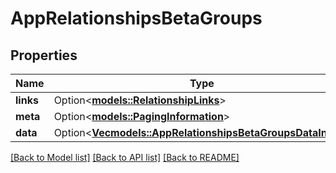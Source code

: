 # AppRelationshipsBetaGroups

## Properties

Name | Type | Description | Notes
------------ | ------------- | ------------- | -------------
**links** | Option<[**models::RelationshipLinks**](RelationshipLinks.md)> |  | [optional]
**meta** | Option<[**models::PagingInformation**](PagingInformation.md)> |  | [optional]
**data** | Option<[**Vec<models::AppRelationshipsBetaGroupsDataInner>**](App_relationships_betaGroups_data_inner.md)> |  | [optional]

[[Back to Model list]](../README.md#documentation-for-models) [[Back to API list]](../README.md#documentation-for-api-endpoints) [[Back to README]](../README.md)



